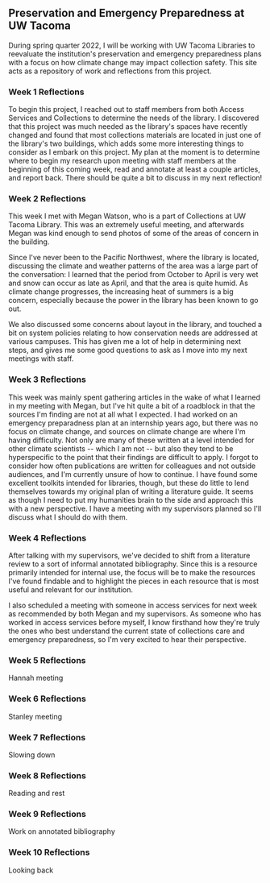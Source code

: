 ## Preservation and Emergency Preparedness at UW Tacoma

During spring quarter 2022, I will be working with UW Tacoma Libraries to reevaluate the institution's preservation and emergency preparedness plans with a focus on how climate change may impact collection safety. This site acts as a repository of work and reflections from this project.

### Week 1 Reflections

To begin this project, I reached out to staff members from both Access Services and Collections to determine the needs of the library. I discovered that this project was much needed as the library's spaces have recently changed and found that most collections materials are located in just one of the library's two buildings, which adds some more interesting things to consider as I embark on this project. My plan at the moment is to determine where to begin my research upon meeting with staff members at the beginning of this coming week, read and annotate at least a couple articles, and report back. There should be quite a bit to discuss in my next reflection!

### Week 2 Reflections

This week I met with Megan Watson, who is a part of Collections at UW Tacoma Library. This was an extremely useful meeting, and afterwards Megan was kind enough to send photos of some of the areas of concern in the building. 

Since I've never been to the Pacific Northwest, where the library is located, discussing the climate and weather patterns of the area was a large part of the conversation: I learned that the period from October to April is very wet and snow can occur as late as April, and that the area is quite humid. As climate change progresses, the increasing heat of summers is a big concern, especially because the power in the library has been known to go out. 

We also discussed some concerns about layout in the library, and touched a bit on system policies relating to how conservation needs are addressed at various campuses. This has given me a lot of help in determining next steps, and gives me some good questions to ask as I move into my next meetings with staff.

### Week 3 Reflections

This week was mainly spent gathering articles in the wake of what I learned in my meeting with Megan, but I've hit quite a bit of a roadblock in that the sources I'm finding are not at all what I expected. I had worked on an emergency preparadness plan at an internship years ago, but there was no focus on climate change, and sources on climate change are where I'm having difficulty. Not only are many of these written at a level intended for other climate scientists -- which I am not -- but also they tend to be hyperspecific to the point that their findings are difficult to apply. I forgot to consider how often publications are written for colleagues and not outside audiences, and I'm currently unsure of how to continue. I have found some excellent toolkits intended for libraries, though, but these do little to lend themselves towards my original plan of writing a literature guide. It seems as though I need to put my humanities brain to the side and approach this with a new perspective. I have a meeting with my supervisors planned so I'll discuss what I should do with them. 

### Week 4 Reflections

After talking with my supervisors, we've decided to shift from a literature review to a sort of informal annotated bibliography. Since this is a resource primarily intended for internal use, the focus will be to make the resources I've found findable and to highlight the pieces in each resource that is most useful and relevant for our institution. 

I also scheduled a meeting with someone in access services for next week as recommended by both Megan and my supervisors. As someone who has worked in access services before myself, I know firsthand how they're truly the ones who best understand the current state of collections care and emergency preparedness, so I'm very excited to hear their perspective. 

### Week 5 Reflections

Hannah meeting 

### Week 6 Reflections

Stanley meeting

### Week 7 Reflections

Slowing down

### Week 8 Reflections

Reading and rest

### Week 9 Reflections

Work on annotated bibliography

### Week 10 Reflections

Looking back
